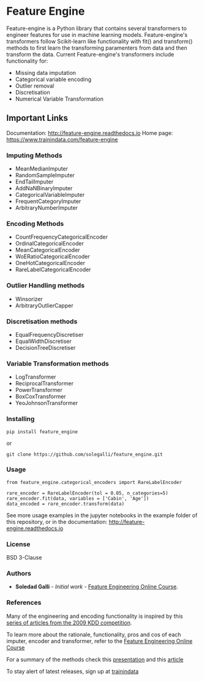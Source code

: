 # Feature Engine

Feature-engine is a Python library that contains several transformers to engineer features for use in machine learning models. Feature-engine's transformers follow Scikit-learn like functionality with fit() and transform() methods to first learn the transforming paramenters from data and then transform the data.
Current Feature-engine's transformers include functionality for:

* Missing data imputation
* Categorical variable encoding
* Outlier removal
* Discretisation
* Numerical Variable Transformation

## Important Links

Documentation: http://feature-engine.readthedocs.io
Home page: https://www.trainindata.com/feature-engine

### Imputing Methods

* MeanMedianImputer
* RandomSampleImputer
* EndTailImputer
* AddNaNBinaryImputer
* CategoricalVariableImputer
* FrequentCategoryImputer
* ArbitraryNumberImputer

### Encoding Methods
* CountFrequencyCategoricalEncoder
* OrdinalCategoricalEncoder 
* MeanCategoricalEncoder
* WoERatioCategoricalEncoder
* OneHotCategoricalEncoder
* RareLabelCategoricalEncoder

### Outlier Handling methods
* Winsorizer
* ArbitraryOutlierCapper

### Discretisation methods
* EqualFrequencyDiscretiser
* EqualWidthDiscretiser
* DecisionTreeDiscretiser

### Variable Transformation methods
* LogTransformer
* ReciprocalTransformer
* PowerTransformer
* BoxCoxTransformer
* YeoJohnsonTransformer

### Installing

```
pip install feature_engine
```
or

```
git clone https://github.com/solegalli/feature_engine.git
```

### Usage

```
from feature_engine.categorical_encoders import RareLabelEncoder

rare_encoder = RareLabelEncoder(tol = 0.05, n_categories=5)
rare_encoder.fit(data, variables = ['Cabin', 'Age'])
data_encoded = rare_encoder.transform(data)
```

See more usage examples in the jupyter notebooks in the example folder of this repository, or in the documentation: http://feature-engine.readthedocs.io

### License

BSD 3-Clause

### Authors

* **Soledad Galli** - *Initial work* - [Feature Engineering Online Course](https://www.udemy.com/feature-engineering-for-machine-learning/?couponCode=FEATENGREPO).


### References

Many of the engineering and encoding functionality is inspired by this [series of articles from the 2009 KDD competition](http://www.mtome.com/Publications/CiML/CiML-v3-book.pdf).

To learn more about the rationale, functionality, pros and cos of each imputer, encoder and transformer, refer to the [Feature Engineering Online Course](https://www.udemy.com/feature-engineering-for-machine-learning/?couponCode=FEATENGREPO)

For a summary of the methods check this [presentation](https://speakerdeck.com/solegalli/engineering-and-selecting-features-for-machine-learning) and this [article](https://www.trainindata.com/post/feature-engineering-comprehensive-overview)

To stay alert of latest releases, sign up at [trainindata](https://www.trainindata.com)
